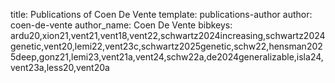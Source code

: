 title: Publications of Coen De Vente
template: publications-author
author: coen-de-vente
author_name: Coen De Vente
bibkeys: ardu20,xion21,vent21,vent18,vent22,schwartz2024increasing,schwartz2024genetic,vent20,lemi22,vent23c,schwartz2025genetic,schw22,hensman2025deep,gonz21,lemi23,vent21a,vent24,schw22a,de2024generalizable,isla24,vent23a,less20,vent20a